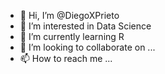 - 👋 Hi, I’m @DiegoXPrieto
- 👀 I’m interested in Data Science
- 🌱 I’m currently learning R
- 💞️ I’m looking to collaborate on ...
- 📫 How to reach me ...

<!---
DiegoXPrieto/DiegoXPrieto is a ✨ special ✨ repository because its `README.md` (this file) appears on your GitHub profile.
You can click the Preview link to take a look at your changes.
--->
